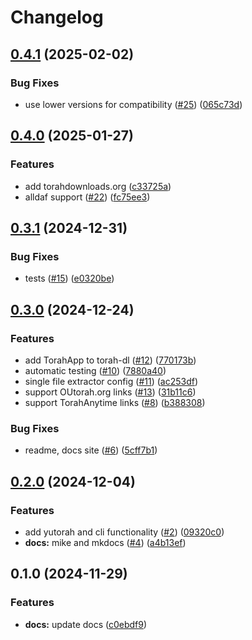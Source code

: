# Changelog

## [0.4.1](https://github.com/SoferAi/torah-dl/compare/v0.4.0...v0.4.1) (2025-02-02)


### Bug Fixes

* use lower versions for compatibility ([#25](https://github.com/SoferAi/torah-dl/issues/25)) ([065c73d](https://github.com/SoferAi/torah-dl/commit/065c73d7d13d9cb33781056089d372eee33716a5))

## [0.4.0](https://github.com/SoferAi/torah-dl/compare/v0.3.1...v0.4.0) (2025-01-27)


### Features

* add torahdownloads.org ([c33725a](https://github.com/SoferAi/torah-dl/commit/c33725aa5b938b7d0b3dd3e24a90d93168e9e047))
* alldaf support ([#22](https://github.com/SoferAi/torah-dl/issues/22)) ([fc75ee3](https://github.com/SoferAi/torah-dl/commit/fc75ee33e69f1bcd8c9080dbe31bccb43920406e))

## [0.3.1](https://github.com/SoferAi/torah-dl/compare/v0.3.0...v0.3.1) (2024-12-31)


### Bug Fixes

* tests ([#15](https://github.com/SoferAi/torah-dl/issues/15)) ([e0320be](https://github.com/SoferAi/torah-dl/commit/e0320bea57feeb12db1463056e019464340b6385))

## [0.3.0](https://github.com/SoferAi/torah-dl/compare/v0.2.0...v0.3.0) (2024-12-24)


### Features

* add TorahApp to torah-dl ([#12](https://github.com/SoferAi/torah-dl/issues/12)) ([770173b](https://github.com/SoferAi/torah-dl/commit/770173b31602ae0e755556ccaac6b9a3a94ba720))
* automatic testing ([#10](https://github.com/SoferAi/torah-dl/issues/10)) ([7880a40](https://github.com/SoferAi/torah-dl/commit/7880a4067ace6b6548683c2e7bc96e7e08ea8cae))
* single file extractor config ([#11](https://github.com/SoferAi/torah-dl/issues/11)) ([ac253df](https://github.com/SoferAi/torah-dl/commit/ac253dfb08e198ad8c32b67e56beb05857d26cbb))
* support OUtorah.org links ([#13](https://github.com/SoferAi/torah-dl/issues/13)) ([31b11c6](https://github.com/SoferAi/torah-dl/commit/31b11c6548c8d0b866cba4c0f45671e70bc366fb))
* support TorahAnytime links ([#8](https://github.com/SoferAi/torah-dl/issues/8)) ([b388308](https://github.com/SoferAi/torah-dl/commit/b388308ac8a08ef3fb8fa0c961d5c613edfdc64f))


### Bug Fixes

* readme, docs site ([#6](https://github.com/SoferAi/torah-dl/issues/6)) ([5cff7b1](https://github.com/SoferAi/torah-dl/commit/5cff7b14f29f4d2891aa1c94517116e351c19091))

## [0.2.0](https://github.com/SoferAi/torah-dl/compare/v0.1.0...v0.2.0) (2024-12-04)


### Features

* add yutorah and cli functionality ([#2](https://github.com/SoferAi/torah-dl/issues/2)) ([09320c0](https://github.com/SoferAi/torah-dl/commit/09320c0af7e358f14e3ee9e086efa93a885d6632))
* **docs:** mike and mkdocs ([#4](https://github.com/SoferAi/torah-dl/issues/4)) ([a4b13ef](https://github.com/SoferAi/torah-dl/commit/a4b13efffe124507df10d22f72d5174590827ca9))

## 0.1.0 (2024-11-29)


### Features

* **docs:** update docs ([c0ebdf9](https://github.com/SoferAi/torah-dl/commit/c0ebdf9ad6528b2437f4b38ea24dfbf4fc49c684))
